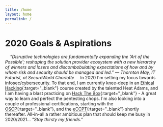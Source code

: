 ```yaml
---
title: /home
layout: home
permalink: /
---
```


# 2020 Goals & Aspirations
&nbsp; &nbsp;
 *“Disruptive technologies are fundamentally expanding the 'Art of the Possible'; reshaping the solution provider ecosystem with a new hierarchy of winners and losers and discombobulating expectations of how and by whom risk and security should be managed and led.”  — Thornton May, IT Futurist, at SecureWorld Charlotte*
&nbsp; &nbsp;
In 2020 I'm setting my focus towards infosec/cybersecurity. To that end, I am currently knee-deep in an [Ethical Hacking](https://www.udemy.com/course/practical-ethical-hacking/){:target="_blank"} course created by the talented Heat Adams, and I am having a blast practicing on [Hack The Box](https://www.hackthebox.eu){:target="_blank"} - A great way to learn and perfect the pentesting chops. I'm also looking into a couple of professional certifications, starting with the [OSCP](https://www.offensive-security.com/pwk-oscp/){:target="_blank"}, and the [eCCPT](https://www.elearnsecurity.com/certification/ecpptv2/){:target="_blank"} shortly thereafter. All-in-all a rather ambitious plan that should keep me busy in 2020/2021... *"Stay thirsty my friends.”*




